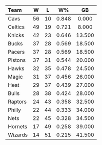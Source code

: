| Team                             |  W  |  L  |  W%   |   GB   |
|:---------------------------------|:---:|:---:|:-----:|:------:|
| [](/r/clevelandcavs) Cavs        | 56  | 10  | 0.848 | 0.000  |
| [](/r/bostonceltics) Celtics     | 49  | 19  | 0.721 | 8.000  |
| [](/r/nyknicks) Knicks           | 42  | 23  | 0.646 | 13.500 |
| [](/r/mkebucks) Bucks            | 37  | 28  | 0.569 | 18.500 |
| [](/r/pacers) Pacers             | 37  | 28  | 0.569 | 18.500 |
| [](/r/detroitpistons) Pistons    | 37  | 31  | 0.544 | 20.000 |
| [](/r/atlantahawks) Hawks        | 32  | 35  | 0.478 | 24.500 |
| [](/r/orlandomagic) Magic        | 31  | 37  | 0.456 | 26.000 |
| [](/r/heat) Heat                 | 29  | 37  | 0.439 | 27.000 |
| [](/r/chicagobulls) Bulls        | 28  | 38  | 0.424 | 28.000 |
| [](/r/torontoraptors) Raptors    | 24  | 43  | 0.358 | 32.500 |
| [](/r/sixers) Philly             | 22  | 44  | 0.333 | 34.000 |
| [](/r/gonets) Nets               | 22  | 45  | 0.328 | 34.500 |
| [](/r/charlottehornets) Hornets  | 17  | 49  | 0.258 | 39.000 |
| [](/r/washingtonwizards) Wizards | 14  | 51  | 0.215 | 41.500 |
